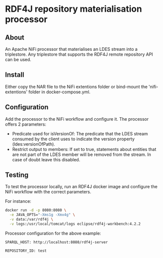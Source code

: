 # RDF4J repository materialisation processor
## About
An Apache NiFi processor that materialises an LDES stream into a triplestore.
Any triplestore that supports the RDF4J remote repository API can be used.

## Install
Either copy the NAR file to the NiFi extentions folder or bind-mount the 'nifi-extentions' folder in docker-compose.yml.

## Configuration
Add the processor to the NiFi workflow and configure it. The processor offers 2 parameters:

 - Predicate used for isVersionOf: The predicate that the LDES stream consumed by the client uses to indicate the version property (ldes:versionOfPath).
 - Restrict output to members: If set to true, statements about entities that are not part of the LDES member will be removed from the stream. In case of doubt leave this disabled.

## Testing
To test the processor locally, run an RDF4J docker image and configure the NiFi workflow with the correct parameters.

For instance:

```bash
docker run -d -p 8080:8080 \
  -e JAVA_OPTS="-Xms1g -Xmx4g" \
  -v data:/var/rdf4j \
  -v logs:/usr/local/tomcat/logs eclipse/rdf4j-workbench:4.2.2
```

Processor configuration for the above example:

`SPARQL_HOST: http://localhost:8080/rdf4j-server`

`REPOSITORY_ID: test`
